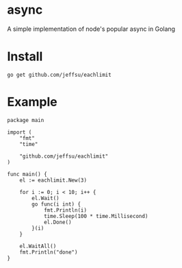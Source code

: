 async
=====

A simple implementation of node's popular async in Golang 


Install
=======

    go get github.com/jeffsu/eachlimit

Example
=======

    package main
    
    import (
    	"fmt"
    	"time"
    
    	"github.com/jeffsu/eachlimit"
    )
    
    func main() {
    	el := eachlimit.New(3)
    
    	for i := 0; i < 10; i++ {
    		el.Wait()
    		go func(i int) {
    			fmt.Println(i)
    			time.Sleep(100 * time.Millisecond)
    			el.Done()
    		}(i)
    	}
    
    	el.WaitAll()
    	fmt.Println("done")
    }
